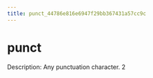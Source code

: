 ```yaml
---
title: punct_44786e816e6947f29bb367431a57cc9c
---
```


# punct

Description: Any punctuation character. 2